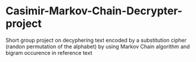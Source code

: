 # Casimir-Markov-Chain-Decrypter-project
Short group project on decyphering text encoded by a substitution cipher (randon permutation of the alphabet) by using Markov Chain algorithm and bigram occurence in reference text
